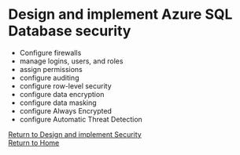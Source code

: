 # Design and implement Azure SQL Database security
    
- Configure firewalls
- manage logins, users, and roles
- assign permissions
- configure auditing
- configure row-level security
- configure data encryption
- configure data masking
- configure Always Encrypted
- configure Automatic Threat Detection

[Return to Design and implement Security](readme.md)  
[Return to Home](./readme.md)